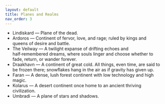 ```yaml
---
layout: default
title: Planes and Realms
nav_order: 3
---
```


- Lindiskard — Plane of the dead.
- Ardoros — Continent of fervor, love, and rage; ruled by kings and queens of desire and battle.
- The Veilway — A twilight expanse of drifting echoes and half‑remembered dreams, where souls linger and choose whether to fade, return, or wander forever.
- Draakhavn — A continent of great cold. All things, even time, are said to be frozen there; snowflakes hang in the air as if gravity has given up.
- Faran — A dense, lush forest continent with low technology and high magic.
- Kolarus — A desert continent once home to an ancient thriving civilization.
- Umbradi — A plane of stars and shadows.

